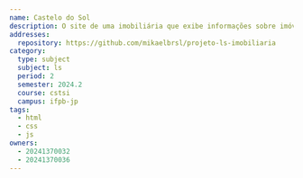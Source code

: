 ```yaml
---
name: Castelo do Sol
description: O site de uma imobiliária que exibe informações sobre imóveis e permite a adição, remoção e alteração de imóveis.
addresses:
  repository: https://github.com/mikaelbrsl/projeto-ls-imobiliaria
category:
  type: subject
  subject: ls
  period: 2
  semester: 2024.2
  course: cstsi
  campus: ifpb-jp
tags:
  - html
  - css
  - js
owners:
  - 20241370032
  - 20241370036
---
```

